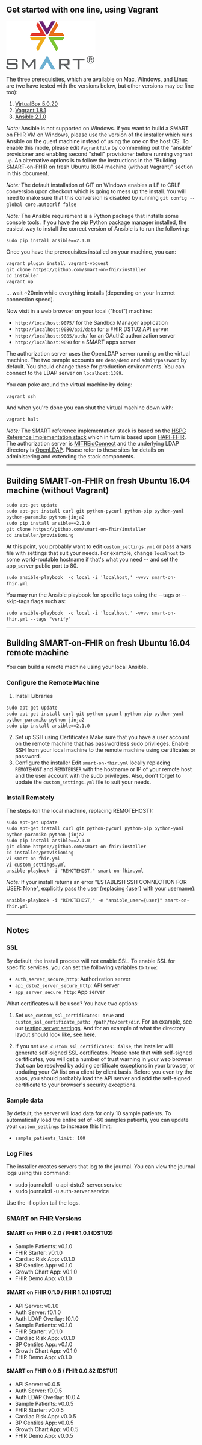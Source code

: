 ## Get started with one line, using Vagrant
![SMART Logo](smart-logo.png)

The three prerequisites, which are available on Mac, Windows, and Linux
are (we have tested with the versions below, but other versions may be fine too):

1. [VirtualBox 5.0.20](https://www.virtualbox.org/wiki/Downloads)
2. [Vagrant 1.8.1](https://www.vagrantup.com/downloads.html)
3. [Ansible 2.1.0](http://docs.ansible.com/intro_installation.html)

*Note:* Ansible is not supported on Windows. If you want to build a SMART on FHIR VM on Windows,
please use the version of the installer which runs Ansible on the guest machine instead of using the one on the host OS. To enable this mode, please edit `Vagrantfile` by commenting out the "ansible" provisioner and enabling second "shell" provisioner before running `vagrant up`. An alternative options is to follow the
instructions in the "Building SMART-on-FHIR on fresh Ubuntu 16.04 machine (without
Vagrant)" section in this document.

*Note:* The default installation of GIT on Windows enables a LF to CRLF conversion
upon checkout which is going to mess up the install. You will need to make sure that this
conversion is disabled by running `git config --global core.autocrlf false`

*Note:* The Ansible requirement is a Python package that installs some console tools.
If you have the *pip* Python package manager installed, the easiest way to install the
correct version of Ansible is to run the following:

```
sudo pip install ansible==2.1.0
```

Once you have the prerequisites installed on your machine, you can:

```
vagrant plugin install vagrant-vbguest
git clone https://github.com/smart-on-fhir/installer
cd installer
vagrant up
```

... wait ~20min while everything installs (depending on your Internet connection speed).

Now visit in a web browser on your local ("host") machine:

 * `http://localhost:9075/`  for the Sandbox Manager application
 * `http://localhost:9080/api/data`  for a FHIR DSTU2 API server
 * `http://localhost:9085/auth/`  for an OAuth2 authorization server
 * `http://localhost:9090`  for a SMART apps server

The authorization server uses the OpenLDAP server running on the virtual machine.
The two sample accounts are `demo/demo` and `admin/password` by default. You should change
these for production environments. You can connect to the LDAP server on `localhost:1389`.

You can poke around the virtual machine by doing:

```
vagrant ssh
```

And when you're done you can shut the virtual machine down with:

```
vagrant halt
```

*Note:* The SMART reference implementation stack is based on the [HSPC Reference Implementation stack](https://healthservices.atlassian.net/wiki/display/HSPC/HSPC+Reference+Implementation) which in turn is based upon [HAPI-FHIR](http://hapifhir.io). The authorization server is [MITREidConnect](http://mitreid-connect.github.io) and the underlying LDAP directory is [OpenLDAP](http://www.openldap.org). Please refer to these sites for details on administering and extending the stack components.

---

## Building SMART-on-FHIR on fresh Ubuntu 16.04 machine (without Vagrant)

```
sudo apt-get update
sudo apt-get install curl git python-pycurl python-pip python-yaml python-paramiko python-jinja2
sudo pip install ansible==2.1.0
git clone https://github.com/smart-on-fhir/installer
cd installer/provisioning
```

At this point, you probably want to edit `custom_settings.yml` or pass a
vars file with settings that suit your needs.  For example, change `localhost`
to some world-routable hostname if that's what you need -- and set the
app_server public port to 80.

```
sudo ansible-playbook  -c local -i 'localhost,' -vvvv smart-on-fhir.yml
```

You may run the Ansible playbook for specific tags using the --tags or --skip-tags flags such as:
```
sudo ansible-playbook  -c local -i 'localhost,' -vvvv smart-on-fhir.yml --tags "verify"
```

---

## Building SMART-on-FHIR on fresh Ubuntu 16.04 remote machine

You can build a remote machine using your local Ansible. 

### Configure the Remote Machine
1. Install Libraries
```
sudo apt-get update
sudo apt-get install curl git python-pycurl python-pip python-yaml python-paramiko python-jinja2
sudo pip install ansible==2.1.0
```
2. Set up SSH using Certificates
Make sure that you have a user account on the remote machine that
has passwordless sudo privileges.  Enable SSH from your local machine to
 the remote machine using certificates or password.
3. Configure the installer
Edit `smart-on-fhir.yml` locally replacing `REMOTEHOST` and `REMOTEUSER` 
with the hostname or IP of your remote host and the user account with the 
sudo privileges. Also, don't forget to update the `custom_settings.yml` 
file to suit your needs. 

### Install Remotely
The steps (on the local machine, replacing REMOTEHOST):
```
sudo apt-get update
sudo apt-get install curl git python-pycurl python-pip python-yaml python-paramiko python-jinja2
sudo pip install ansible==2.1.0
git clone https://github.com/smart-on-fhir/installer
cd installer/provisioning
vi smart-on-fhir.yml
vi custom_settings.yml
ansible-playbook -i "REMOTEHOST," smart-on-fhir.yml
```
*Note:*  If your install returns an error "ESTABLISH SSH CONNECTION FOR USER: None", 
explicitly pass the user (replacing {user} with your username):
```
ansible-playbook -i "REMOTEHOST," -e "ansible_user={user}" smart-on-fhir.yml
```

---

## Notes

### SSL
By default, the install process will not enable SSL. To enable SSL for specific services, you can set the following variables to `true`:

* `auth_server_secure_http`: Authorization server
* `api_dstu2_server_secure_http`: API server
* `app_server_secure_http`: App server

What certificates will be used? You have two options:

1. Set `use_custom_ssl_certificates: true` and `custom_ssl_certificate_path: /path/to/cert/dir`. For an example, see our [testing server settings](provisioning/ci-server.yml#L5). And for an example of what the directory layout should look like, [see here](provisioning/examples/certificates).

2. If you set `use_custom_ssl_certificates: false`, the installer will generate self-signed SSL certificates.
Please note that with self-signed certificates, you will get a number of trust warning in your
web browser that can be resolved by adding certificate exceptions in your browser, or updating your CA list on
a client by client basis. Before you even try the apps, you should probably load the
API server and add the self-signed certificate to your browser's security exceptions.

### Sample data
By default, the server will load data for only 10 sample patients. To automatically load the entire set of ~60 samples patients, you can update your `custom_settings` to increase this limit:

* `sample_patients_limit: 100`

### Log Files
The installer creates servers that log to the journal.  You can view the journal logs using this command:

* sudo journalctl -u api-dstu2-server.service
* sudo journalctl -u auth-server.service

Use the -f option tail the logs. 

### SMART on FHIR Versions

#### SMART on FHIR 0.2.0 / FHIR 1.0.1 (DSTU2)

* Sample Patients: v0.1.0
* FHIR Starter: v0.1.0
* Cardiac Risk App: v0.1.0
* BP Centiles App: v0.1.0
* Growth Chart App: v0.1.0
* FHIR Demo App: v0.1.0

#### SMART on FHIR 0.1.0 / FHIR 1.0.1 (DSTU2)

* API Server: v0.1.0
* Auth Server: f0.1.0
* Auth LDAP Overlay: f0.1.0
* Sample Patients: v0.1.0
* FHIR Starter: v0.1.0
* Cardiac Risk App: v0.1.0
* BP Centiles App: v0.1.0
* Growth Chart App: v0.1.0
* FHIR Demo App: v0.1.0

#### SMART on FHIR 0.0.5 / FHIR 0.0.82 (DSTU1)

* API Server: v0.0.5
* Auth Server: f0.0.5
* Auth LDAP Overlay: f0.0.4
* Sample Patients: v0.0.5
* FHIR Starter: v0.0.5
* Cardiac Risk App: v0.0.5
* BP Centiles App: v0.0.5
* Growth Chart App: v0.0.5
* FHIR Demo App: v0.0.5
